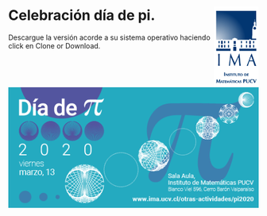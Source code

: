 <h1> Celebración día de pi.
<img src="ima-pi/img/Logotipo-IMA-oficial.png"
      alt="drawing" width="90" align="right" />
 </h1>
 
Descargue la versión acorde a su sistema operativo haciendo click en Clone or Download.


<img src="ima-pi/img/Dia-de-Pi-2020-web-intro.png"
     style="float: right;" alt="drawing"  />



